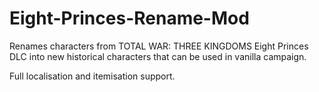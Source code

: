 # Eight-Princes-Rename-Mod

Renames characters from TOTAL WAR: THREE KINGDOMS Eight Princes DLC into new historical characters that can be used in vanilla campaign.

Full localisation and itemisation support.
